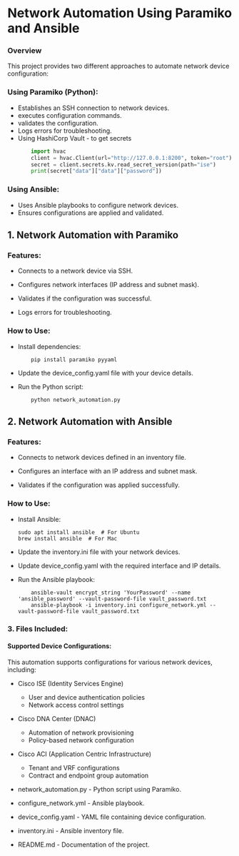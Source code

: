 # Network Automation Using Paramiko and Ansible

### Overview

This project provides two different approaches to automate network device configuration:

### Using Paramiko (Python): 
* Establishes an SSH connection to network devices.
* executes configuration commands.
* validates the configuration.
* Logs errors for troubleshooting.
*  Using HashiCorp Vault - to get secrets
    ```python
        import hvac
        client = hvac.Client(url="http://127.0.0.1:8200", token="root")
        secret = client.secrets.kv.read_secret_version(path="ise")
        print(secret["data"]["data"]["password"])
    ```

### Using Ansible: 
* Uses Ansible playbooks to configure network devices.
* Ensures configurations are applied and validated.

## 1. Network Automation with Paramiko

### Features:

* Connects to a network device via SSH.

* Configures network interfaces (IP address and subnet mask).

* Validates if the configuration was successful.

* Logs errors for troubleshooting.

### How to Use:

* Install dependencies:
    ```
        pip install paramiko pyyaml
    ```

* Update the device_config.yaml file with your device details.

* Run the Python script:
    ```
        python network_automation.py
    ```

## 2. Network Automation with Ansible

### Features:

* Connects to network devices defined in an inventory file.

* Configures an interface with an IP address and subnet mask.

* Validates if the configuration was applied successfully.

### How to Use:

* Install Ansible:
    ```
    sudo apt install ansible  # For Ubuntu
    brew install ansible  # For Mac
    ```

* Update the inventory.ini file with your network devices.

* Update device_config.yaml with the required interface and IP details.

* Run the Ansible playbook:
    ```
        ansible-vault encrypt_string 'YourPassword' --name 'ansible_password' --vault-password-file vault_password.txt
        ansible-playbook -i inventory.ini configure_network.yml --vault-password-file vault_password.txt

    ```

### 3. Files Included:

#### Supported Device Configurations:

This automation supports configurations for various network devices, including:

* Cisco ISE (Identity Services Engine)
    * User and device authentication policies
    * Network access control settings
* Cisco DNA Center (DNAC)
    * Automation of network provisioning
    * Policy-based network configuration

* Cisco ACI (Application Centric Infrastructure)
    * Tenant and VRF configurations
    * Contract and endpoint group automation

* network_automation.py - Python script using Paramiko.

* configure_network.yml - Ansible playbook.

* device_config.yaml - YAML file containing device configuration.

* inventory.ini - Ansible inventory file.

* README.md - Documentation of the project.

